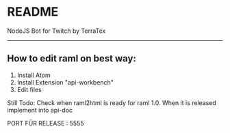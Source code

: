 README
=======

NodeJS Bot for Twitch by TerraTex

___
How to edit raml on best way:
---

1. Install Atom
2. Install Extension "api-workbench"
3. Edit files

Still Todo:
Check when raml2html is ready for raml 1.0. When it is released implement into api-doc

PORT FÜR RELEASE : 5555